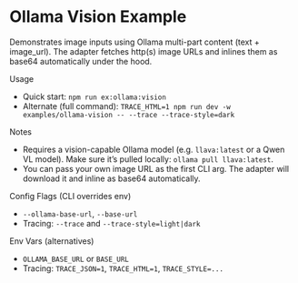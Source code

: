 # Ollama Vision Example

Demonstrates image inputs using Ollama multi-part content (text + image_url). The adapter fetches http(s) image URLs and inlines them as base64 automatically under the hood.

Usage
- Quick start: `npm run ex:ollama:vision`
- Alternate (full command): `TRACE_HTML=1 npm run dev -w examples/ollama-vision -- --trace --trace-style=dark`

Notes
- Requires a vision-capable Ollama model (e.g. `llava:latest` or a Qwen VL model). Make sure it’s pulled locally: `ollama pull llava:latest`.
- You can pass your own image URL as the first CLI arg. The adapter will download it and inline as base64 automatically.

Config Flags (CLI overrides env)
- `--ollama-base-url`, `--base-url`
- Tracing: `--trace` and `--trace-style=light|dark`

Env Vars (alternatives)
- `OLLAMA_BASE_URL` or `BASE_URL`
- Tracing: `TRACE_JSON=1`, `TRACE_HTML=1`, `TRACE_STYLE=...`
